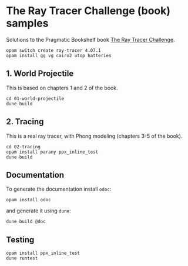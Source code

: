 # The Ray Tracer Challenge (book) samples

Solutions to the Pragmatic Bookshelf book
[The Ray Tracer Challenge](https://pragprog.com/book/jbtracer/the-ray-tracer-challenge).

```
opam switch create ray-tracer 4.07.1
opam install gg vg cairo2 utop batteries
```

## 1. World Projectile

This is based on chapters 1 and 2 of the book.
```
cd 01-world-projectile
dune build
```

## 2. Tracing

This is a real ray tracer, with Phong modeling (chapters 3-5 of the book).
```
cd 02-tracing
opam install parany ppx_inline_test
dune build
```

## Documentation

To generate the documentation install `odoc`:

```
opam install odoc
```

and generate it using `dune`:

```
dune build @doc
```

## Testing

```
opam install ppx_inline_test
dune runtest
```
